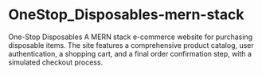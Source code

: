 # OneStop_Disposables-mern-stack
One-Stop Disposables A MERN stack e-commerce website for purchasing disposable items. The site features a comprehensive product catalog, user authentication, a shopping cart, and a final order confirmation step, with a simulated checkout process. 
